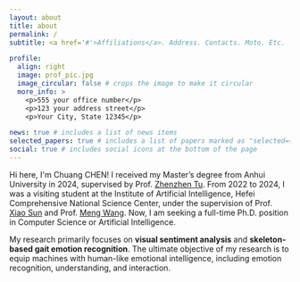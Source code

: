 ```yaml
---
layout: about
title: about
permalink: /
subtitle: <a href='#'>Affiliations</a>. Address. Contacts. Moto. Etc.

profile:
  align: right
  image: prof_pic.jpg
  image_circular: false # crops the image to make it circular
  more_info: >
    <p>555 your office number</p>
    <p>123 your address street</p>
    <p>Your City, State 12345</p>

news: true # includes a list of news items
selected_papers: true # includes a list of papers marked as "selected={true}"
social: true # includes social icons at the bottom of the page
---
```


Hi here, I'm Chuang CHEN!  I received my Master’s degree from Anhui University in 2024, supervised by Prof. [Zhenzhen Tu](https://cs.ahu.edu.cn/2021/1216/c20807a277181/page.htm). From 2022 to 2024, I was a visiting student at the Institute of Artificial Intelligence, Hefei Comprehensive National Science Center, under the supervision of Prof. [Xiao Sun](https://faculty.hfut.edu.cn/sunxiao/zh_CN/index.htm) and Prof. [Meng Wang](https://faculty.hfut.edu.cn/wm12/zh_CN/index/198449/list/index.htm). Now, I am seeking a full-time Ph.D. position in Computer Science or Artificial Intelligence. 

My research primarily focuses on **visual sentiment analysis** and **skeleton-based gait emotion recognition**. The ultimate objective of my research is to equip machines with human-like emotional intelligence, including emotion recognition, understanding, and interaction.
